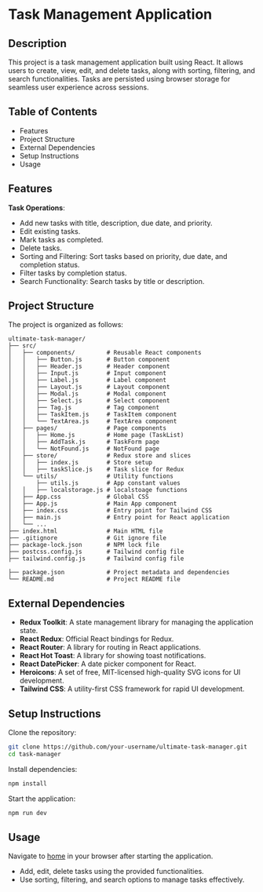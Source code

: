 # Task Management Application

## Description

This project is a task management application built using React. It allows users to create, view, edit, and delete tasks, along with sorting, filtering, and search functionalities. Tasks are persisted using browser storage for seamless user experience across sessions.

## Table of Contents

- Features
- Project Structure
- External Dependencies
- Setup Instructions
- Usage

## Features

**Task Operations**:

- Add new tasks with title, description, due date, and priority.
- Edit existing tasks.
- Mark tasks as completed.
- Delete tasks.
- Sorting and Filtering:
  Sort tasks based on priority, due date, and completion status.
- Filter tasks by completion status.
- Search Functionality: Search tasks by title or description.

## Project Structure

The project is organized as follows:

```
ultimate-task-manager/
├── src/
│   ├── components/         # Reusable React components
│   │   ├── Button.js       # Button component
│   │   ├── Header.js       # Header component
│   │   ├── Input.js        # Input component
│   │   ├── Label.js        # Label component
│   │   ├── Layout.js       # Layout component
│   │   ├── Modal.js        # Modal component
│   │   ├── Select.js       # Select component
│   │   ├── Tag.js          # Tag component
│   │   ├── TaskItem.js     # TaskItem component
│   │   └── TextArea.js     # TextArea component
│   ├── pages/              # Page components
│   │   ├── Home.js         # Home page (TaskList)
│   │   ├── AddTask.js      # TaskForm page
│   │   └── NotFound.js     # NotFound page
│   ├── store/              # Redux store and slices
│   │   ├── index.js        # Store setup
│   │   ├── taskSlice.js    # Task slice for Redux
│   └── utils/              # Utility functions
│       ├── utils.js        # App constant values
│   │   ├── localstorage.js # localstoage functions
│   ├── App.css             # Global CSS
│   ├── App.js              # Main App component
│   ├── index.css           # Entry point for Tailwind CSS
│   ├── main.js             # Entry point for React application
│   └── ...
├── index.html              # Main HTML file
├── .gitignore              # Git ignore file
├── package-lock.json       # NPM lock file
├── postcss.config.js       # Tailwind config file
├── tailwind.config.js      # Tailwind config file

├── package.json            # Project metadata and dependencies
└── README.md               # Project README file
```

## External Dependencies

- **Redux Toolkit**: A state management library for managing the application state.
- **React Redux**: Official React bindings for Redux.
- **React Router**: A library for routing in React applications.
- **React Hot Toast**: A library for showing toast notifications.
- **React DatePicker**: A date picker component for React.
- **Heroicons**: A set of free, MIT-licensed high-quality SVG icons for UI development.
- **Tailwind CSS**: A utility-first CSS framework for rapid UI development.

## Setup Instructions

Clone the repository:

```bash
git clone https://github.com/your-username/ultimate-task-manager.git
cd task-manager
```

Install dependencies:

```bash
npm install
```

Start the application:

```bash
npm run dev
```

## Usage

Navigate to [home](http://localhost:3000) in your browser after starting the application.

- Add, edit, delete tasks using the provided functionalities.
- Use sorting, filtering, and search options to manage tasks effectively.
